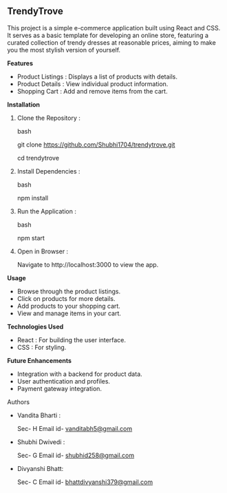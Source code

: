  ## TrendyTrove

This project is a simple e-commerce application built using React and CSS. It serves as a basic template for developing an online store, featuring a curated collection of trendy dresses at reasonable prices, aiming to make you the most stylish version of yourself.


**Features**

- Product Listings : Displays a list of products with details.
- Product Details : View individual product information.
- Shopping Cart : Add and remove items from the cart.

**Installation**

1. Clone the Repository :

   bash
   
   git clone https://github.com/Shubhi1704/trendytrove.git
   
   cd trendytrove
   

3. Install Dependencies :

   bash
   
   npm install
   

5. Run the Application :

   bash
   
   npm start
   

7. Open in Browser :
   
   Navigate to http://localhost:3000 to view the app.

**Usage**

- Browse through the product listings.
- Click on products for more details.
- Add products to your shopping cart.
- View and manage items in your cart.

**Technologies Used**

- React : For building the user interface.
- CSS : For styling. 

**Future Enhancements**

- Integration with a backend for product data.
- User authentication and profiles.
- Payment gateway integration.

Authors

- Vandita Bharti :
  
    Sec- H
    Email id- vanditabh5@gmail.com
- Shubhi Dwivedi :
  
    Sec- G
    Email id- shubhid258@gmail.com
- Divyanshi Bhatt:

    Sec- C
    Email id- bhattdivyanshi379@gmail.com
